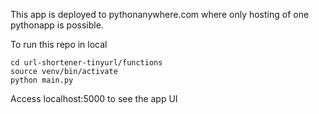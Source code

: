 This app is deployed to pythonanywhere.com where only hosting of one pythonapp is possible.

To run this repo in local

```
cd url-shortener-tinyurl/functions
source venv/bin/activate
python main.py
```
Access localhost:5000 to see the app UI
